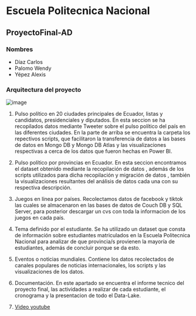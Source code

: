 # Escuela Politecnica Nacional
## ProyectoFinal-AD
### Nombres 
- Díaz Carlos
- Palomo Wendy
- Yépez Alexis

### Arquitectura del proyecto
![image](https://user-images.githubusercontent.com/58042087/133706443-18c84408-2c39-42bc-9f95-2ff139ec375c.png)


1. Pulso político en 20 ciudades principales de Ecuador, listas y candidatos, presidenciales y diputados.
En esta seccion se ha recopilados datos mediante Tweeter sobre el pulso político del país en las diferentes ciudades. En la parte de arriba se encuentra la carpeta los repectivos scripts, que facilitaron la transferencia de datos a las bases de datos en Mongo DB y Mongo DB Atlas y las visualizaciones respectivas a cerca de los datos que fueron hechas en Power BI.

2. Pulso político por provincias en Ecuador.
En esta seccion encontramos el dataset obtenido mediante la recopilación de datos , además de los scripts utilizados para dicha recopilación y migración de datos , también la visualizaciones resultantes del análisis de datos cada una con su respectiva descripción.

3. Juegos en línea por países.
Recolectamos datos de facebook y tiktok las cuales se almacenaron en las bases de datos de Couch DB y SQL Server, para posterior descargar un cvs con toda la informacion de los juegos en cada país.

4. Tema definido por el estudiante.
Se ha utilizado un dataset que consta de información sobre estudiantes matriculados en la Escuela Politecnica Nacional para analizar de que provincia/s provienen la mayoría de estudiantes, además de concluir porque se da esto.

5. Eventos o noticias mundiales.
Contiene los datos recolectados de canales populares de noticias internacionales, los scripts y las visualizaciones de los datos.

6. Documentación.
En este apartado se encuentra el informe tecnico del proyecto final, las actividades a realizar de cada estudiante, el cronograma y la presentacion de todo el Data-Lake.

7. [Video youtube](https://youtu.be/yPs9caaeNo0)

